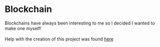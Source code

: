 # Blockchain
Blockchains have always been interesting to me so I decided I wanted to make one myself! <br />
<br />
Help with the creation of this project was found [here][support]

[support]:https://medium.com/programmers-blockchain/create-simple-blockchain-java-tutorial-from-scratch-6eeed3cb03fa
